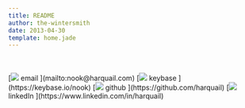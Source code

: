 ```yaml
---
title: README
author: the-wintersmith
date: 2013-04-30
template: home.jade
---
```

<script src="js/typed.js"></script>

<script>
  $(function(){
   $("#mainName").typed({
        strings: ["Nook Harquail"],
        typeSpeed: 20,
        showCursor: false
      });
      $("#mainWords").typed({
        strings: ["iOS Developer","Designer", "Digital Artist","Web Developer","Maker"],
        typeSpeed: 50,
        backDelay: 1000,
        backSpeed:10,
        loop:true,
        loopCount: false,
         showCursor: false,
        startDelay: 1500
      });
  });
</script>


<div id="mainTypewriter"><div id="mainName"></div><div id="mainWords"></div></div>
<br/><br/>
<div id = contactWrapper>
<span class="contactBox"> [<img src ="/nav-images/e.png"></img> <span class="label">email</span> ](mailto:nook@harquail.com)  </span>
<span class="contactBox"> [<img src ="/nav-images/k.png"></img> <span class="label">keybase</span> ](https://keybase.io/nook)  </span>
<span class="contactBox"> [<img src ="/nav-images/g.png"></img> <span class="label">github</span> ](https://github.com/harquail)  </span>
<span class="contactBox"> [<img src ="/nav-images/l.png"></img> <span class="label">linkedIn</span> ](https://www.linkedin.com/in/harquail)  </span>
</div>